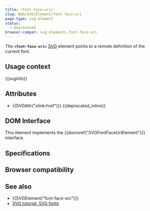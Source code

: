 ```yaml
---
title: <font-face-uri>
slug: Web/SVG/Element/font-face-uri
page-type: svg-element
status:
  - deprecated
browser-compat: svg.elements.font-face-uri
---
```




The **`<font-face-uri>`** [SVG](/Web/SVG) element points to a remote definition of the current font.

## Usage context

{{svginfo}}

## Attributes

- {{SVGAttr("xlink:href")}} {{deprecated_inline}}

## DOM Interface

This element implements the {{domxref("SVGFontFaceUriElement")}} interface.

## Specifications



## Browser compatibility



## See also

- {{SVGElement("font-face-src")}}
- [SVG tutorial: SVG fonts](/Web/SVG/Tutorial/SVG_fonts)
